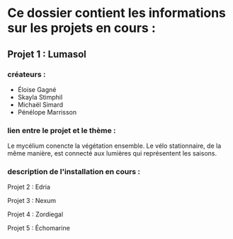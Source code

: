 
# Ce dossier contient les informations sur les projets en cours :

## Projet 1 : Lumasol 

### créateurs : 
* Éloise Gagné
* Skayla Stimphil
* Michaël Simard 
* Pénélope Marrisson

### lien entre le projet et le thème :
Le mycélium conencte la végétation ensemble. Le vélo stationnaire, de la même manière, est connecté aux lumières qui représentent les saisons.

### description de l'installation en cours :




Projet 2 : Edria 


Projet 3 : Nexum 


Projet 4 : Zordiegal


Projet 5 : Échomarine




